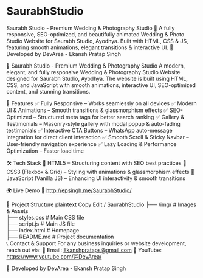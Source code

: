 # SaurabhStudio
 Saurabh Studio - Premium Wedding &amp; Photography Studio 📸  A fully responsive, SEO-optimized, and beautifully animated Wedding &amp; Photo Studio Website for Saurabh Studio, Ayodhya. Built with HTML, CSS &amp; JS, featuring smooth animations, elegant transitions &amp; interactive UI.  🚀 Developed by DevArea - Ekansh Pratap Singh

📸 Saurabh Studio - Premium Wedding & Photography Studio
A modern, elegant, and fully responsive Wedding & Photography Studio Website designed for Saurabh Studio, Ayodhya. The website is built using HTML, CSS, and JavaScript with smooth animations, interactive UI, SEO-optimized content, and stunning transitions.

🎯 Features
✅ Fully Responsive – Works seamlessly on all devices
✅ Modern UI & Animations – Smooth transitions & glassmorphism effects
✅ SEO-Optimized – Structured meta tags for better search ranking
✅ Gallery & Testimonials – Masonry-style gallery with modal popup & auto-fading testimonials
✅ Interactive CTA Buttons – WhatsApp auto-message integration for direct client interaction
✅ Smooth Scroll & Sticky Navbar – User-friendly navigation experience
✅ Lazy Loading & Performance Optimization – Faster load time

🛠️ Tech Stack
🔹 HTML5 – Structuring content with SEO best practices
🔹 CSS3 (Flexbox & Grid) – Styling with animations & glassmorphism effects
🔹 JavaScript (Vanilla JS) – Enhancing UI interactivity & smooth transitions

🌍 Live Demo
🔗 http://epsingh.me/SaurabhStudio/

📂 Project Structure
plaintext
Copy
Edit
  / SaurabhStudio
  ├── /img/           # Images & Assets  
  ├── styles.css  # Main CSS file  
  ├── script.js   # Main JS file  
  ├── index.html      # Homepage  
  ├── README.md       # Project documentation  
📞 Contact & Support
For any business inquiries or website development, reach out via:
📧 Email: Ekanshprataps@gmail.com
💬 YouTube: https://www.youtube.com/@DevArea/ 

🚀 Developed by DevArea - Ekansh Pratap Singh
